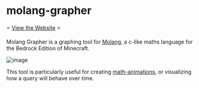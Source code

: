 # molang-grapher

⭐ [View the Website](https://jannisx11.github.io/molang-grapher/) ⭐

Molang Grapher is a graphing tool for [Molang](https://bedrock.dev/docs/stable/Molang), a c-like maths language for the Bedrock Edition of Minecraft.

![image](https://user-images.githubusercontent.com/18729296/142936145-ffa374bb-2424-4fb1-8e17-607c613b5dec.png)

This tool is particularly useful for creating [math-animations](https://wiki.bedrock.dev/visuals/math-based-animations.html), or visualizing how a query will behave over time.  
